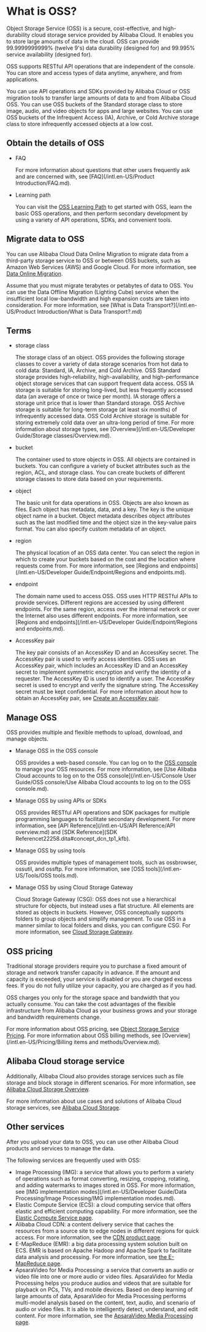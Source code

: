 # What is OSS?

Object Storage Service \(OSS\) is a secure, cost-effective, and high-durability cloud storage service provided by Alibaba Cloud. It enables you to store large amounts of data in the cloud. OSS can provide 99.9999999999% \(twelve 9's\) data durability \(designed for\) and 99.995% service availability \(designed for\).

OSS supports RESTful API operations that are independent of the console. You can store and access types of data anytime, anywhere, and from applications.

You can use API operations and SDKs provided by Alibaba Cloud or OSS migration tools to transfer large amounts of data to and from Alibaba Cloud OSS. You can use OSS buckets of the Standard storage class to store image, audio, and video objects for apps and large websites. You can use OSS buckets of the Infrequent Access \(IA\), Archive, or Cold Archive storage class to store infrequently accessed objects at a low cost.

## Obtain the details of OSS

-   FAQ

    For more information about questions that other users frequently ask and are concerned with, see [FAQ](/intl.en-US/Product Introduction/FAQ.md).

-   Learning path

    You can visit the [OSS Learning Path](https://www.alibabacloud.com/getting-started/learningpath/oss) to get started with OSS, learn the basic OSS operations, and then perform secondary development by using a variety of API operations, SDKs, and convenient tools.


## Migrate data to OSS

You can use Alibaba Cloud Data Online Migration to migrate data from a third-party storage service to OSS or between OSS buckets, such as Amazon Web Services \(AWS\) and Google Cloud. For more information, see [Data Online Migration](https://www.alibabacloud.com/help/product/94157.htm).

Assume that you must migrate terabytes or petabytes of data to OSS. You can use the Data Offline Migration \(Lighting Cube\) service when the insufficient local low-bandwidth and high expansion costs are taken into consideration. For more information, see [What is Data Transport?](/intl.en-US/Product Introduction/What is Data Transport?.md)

## Terms

-   storage class

    The storage class of an object. OSS provides the following storage classes to cover a variety of data storage scenarios from hot data to cold data: Standard, IA, Archive, and Cold Archive. OSS Standard storage provides high-reliability, high-availability, and high-performance object storage services that can support frequent data access. OSS IA storage is suitable for storing long-lived, but less frequently accessed data \(an average of once or twice per month\). IA storage offers a storage unit price that is lower than Standard storage. OSS Archive storage is suitable for long-term storage \(at least six months\) of infrequently accessed data. OSS Cold Archive storage is suitable for storing extremely cold data over an ultra-long period of time. For more information about storage types, see [Overview](/intl.en-US/Developer Guide/Storage classes/Overview.md).

-   bucket

    The container used to store objects in OSS. All objects are contained in buckets. You can configure a variety of bucket attributes such as the region, ACL, and storage class. You can create buckets of different storage classes to store data based on your requirements.

-   object

    The basic unit for data operations in OSS. Objects are also known as files. Each object has metadata, data, and a key. The key is the unique object name in a bucket. Object metadata describes object attributes such as the last modified time and the object size in the key-value pairs format. You can also specify custom metadata of an object.

-   region

    The physical location of an OSS data center. You can select the region in which to create your buckets based on the cost and the location where requests come from. For more information, see [Regions and endpoints](/intl.en-US/Developer Guide/Endpoint/Regions and endpoints.md).

-   endpoint

    The domain name used to access OSS. OSS uses HTTP RESTful APIs to provide services. Different regions are accessed by using different endpoints. For the same region, access over the internal network or over the Internet also uses different endpoints. For more information, see [Regions and endpoints](/intl.en-US/Developer Guide/Endpoint/Regions and endpoints.md).

-   AccessKey pair

    The key pair consists of an AccessKey ID and an AccessKey secret. The AccessKey pair is used to verify access identities. OSS uses an AccessKey pair, which includes an AccessKey ID and an AccessKey secret to implement symmetric encryption and verify the identity of a requester. The AccessKey ID is used to identify a user. The AccessKey secret is used to encrypt and verify the signature string. The AccessKey secret must be kept confidential. For more information about how to obtain an AccessKey pair, see [Create an AccessKey pair]().


## Manage OSS

OSS provides multiple and flexible methods to upload, download, and manage objects.

-   Manage OSS in the OSS console

    OSS provides a web-based console. You can log on to the [OSS console](https://oss.console.aliyun.com/overview) to manage your OSS resources. For more information, see [Use Alibaba Cloud accounts to log on to the OSS console](/intl.en-US/Console User Guide/OSS console/Use Alibaba Cloud accounts to log on to the OSS console.md).

-   Manage OSS by using APIs or SDKs

    OSS provides RESTful API operations and SDK packages for multiple programming languages to facilitate secondary development. For more information, see [API Reference](/intl.en-US/API Reference/API overview.md) and [SDK Reference](SDK Referencet22258.dita#concept_dcn_tp1_kfb).

-   Manage OSS by using tools

    OSS provides multiple types of management tools, such as ossbrowser, ossutil, and ossftp. For more information, see [OSS tools](/intl.en-US/Tools/OSS tools.md).

-   Manage OSS by using Cloud Storage Gateway

    Cloud Storage Gateway \(CSG\): OSS does not use a hierarchical structure for objects, but instead uses a flat structure. All elements are stored as objects in buckets. However, OSS conceptually supports folders to group objects and simplify management. To use OSS in a manner similar to local folders and disks, you can configure CSG. For more information, see [Cloud Storage Gateway](https://www.alibabacloud.com/product/cloud-storage-gateway).


## OSS pricing

Traditional storage providers require you to purchase a fixed amount of storage and network transfer capacity in advance. If the amount and capacity is exceeded, your service is disabled or you are charged excess fees. If you do not fully utilize your capacity, you are charged as if you had.

OSS charges you only for the storage space and bandwidth that you actually consume. You can take the cost advantages of the flexible infrastructure from Alibaba Cloud as your business grows and your storage and bandwidth requirements change.

For more information about OSS pricing, see [Object Storage Service Pricing](https://www.alibabacloud.com/product/oss#pricing). For more information about OSS billing methods, see [Overview](/intl.en-US/Pricing/Billing items and methods/Overview.md).

## Alibaba Cloud storage service

Additionally, Alibaba Cloud also provides storage services such as file storage and block storage in different scenarios. For more information, see [Alibaba Cloud Storage Overview]().

For more information about use cases and solutions of Alibaba Cloud storage services, see [Alibaba Cloud Storage](https://www.alibabacloud.com/product/storage).

## Other services

After you upload your data to OSS, you can use other Alibaba Cloud products and services to manage the data.

The following services are frequently used with OSS:

-   Image Processing \(IMG\): a service that allows you to perform a variety of operations such as format converting, resizing, cropping, rotating, and adding watermarks to images stored in OSS. For more information, see [IMG implementation modes](/intl.en-US/Developer Guide/Data Processing/Image Processing/IMG implementation modes.md).
-   Elastic Compute Service \(ECS\): a cloud computing service that offers elastic and efficient computing capability. For more information, see the [Elastic Compute Service page](https://www.alibabacloud.com/product/ecs).
-   Alibaba Cloud CDN: a content delivery service that caches the resources from a source site to edge nodes in different regions for quick access. For more information, see the [CDN product page](https://www.alibabacloud.com/product/cdn).
-   E-MapReduce \(EMR\): a big data processing system solution built on ECS. EMR is based on Apache Hadoop and Apache Spark to facilitate data analysis and processing. For more information, see [the E-MapReduce page](https://www.alibabacloud.com/product/e-mapreduce).
-   ApsaraVideo for Media Processing: a service that converts an audio or video file into one or more audio or video files. ApsaraVideo for Media Processing helps you produce audios and videos that are suitable for playback on PCs, TVs, and mobile devices. Based on deep learning of large amounts of data, ApsaraVideo for Media Processing performs multi-model analysis based on the content, text, audio, and scenario of audio or video files. It is able to intelligently detect, understand, and edit content. For more information, see the [ApsaraVideo Media Processing page](https://www.alibabacloud.com/product/mts).

